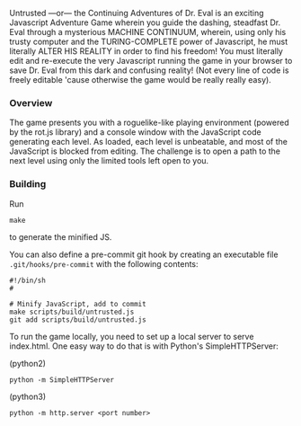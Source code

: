Untrusted —or— the Continuing Adventures of Dr. Eval is an exciting
Javascript Adventure Game wherein you guide the dashing, steadfast
Dr. Eval through a mysterious MACHINE CONTINUUM, wherein, using only
his trusty computer and the TURING-COMPLETE power of Javascript, he must
literally ALTER HIS REALITY in order to find his freedom! You must literally
edit and re-execute the very Javascript running the game in your browser to
save Dr. Eval from this dark and confusing reality! (Not every line of code
is freely editable 'cause otherwise the game would be really really easy).

### Overview

The game presents you with a roguelike-like playing environment (powered
by the rot.js library) and a console window with the JavaScript code generating
each level. As loaded, each level is unbeatable, and most of the JavaScript is blocked
from editing. The challenge is to open a path to the next level using only the limited
tools left open to you.

### Building

Run
```
make
```
to generate the minified JS.

You can also define a pre-commit git hook by creating an executable file `.git/hooks/pre-commit` with the following contents:
```
#!/bin/sh
#

# Minify JavaScript, add to commit
make scripts/build/untrusted.js
git add scripts/build/untrusted.js
```

To run the game locally, you need to set up a local server to serve index.html. One easy way to do that is with Python's SimpleHTTPServer:

(python2)
```
python -m SimpleHTTPServer
```

(python3)

```
python -m http.server <port number>
```
